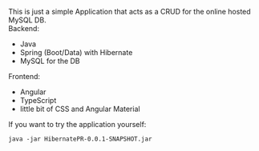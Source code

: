 This is just a simple Application that acts as a CRUD for the online hosted MySQL DB.
<br>
Backend:
- Java
- Spring (Boot/Data) with Hibernate
- MySQL for the DB <br>

Frontend:
- Angular
- TypeScript
- little bit of CSS and Angular Material <br>

If you want to try the application yourself:
```
java -jar HibernatePR-0.0.1-SNAPSHOT.jar
```
